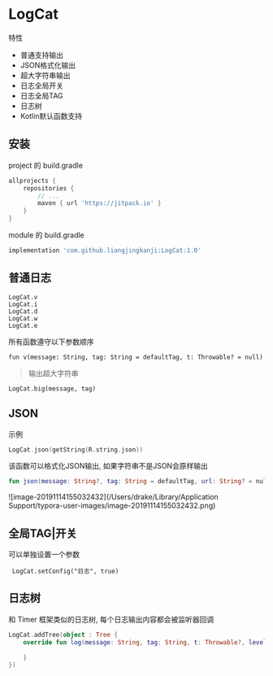 # LogCat



特性

-   普通支持输出
-   JSON格式化输出
-   超大字符串输出
-   日志全局开关
-   日志全局TAG
-   日志树
-   Kotlin默认函数支持





## 安装

project 的 build.gradle

```groovy
allprojects {
    repositories {
        // ...
        maven { url 'https://jitpack.io' }
    }
}
```



module 的 build.gradle

```groovy
implementation 'com.github.liangjingkanji:LogCat:1.0'
```



## 普通日志

```
LogCat.v
LogCat.i
LogCat.d
LogCat.w
LogCat.e
```



所有函数遵守以下参数顺序

```
fun v(message: String, tag: String = defaultTag, t: Throwable? = null)
```



>    输出超大字符串

```
LogCat.big(message, tag)
```



## JSON

示例

```kotlin
LogCat.json(getString(R.string.json))
```



该函数可以格式化JSON输出, 如果字符串不是JSON会原样输出

```kotlin
fun json(message: String?, tag: String = defaultTag, url: String? = null)
```



![image-20191114155032432](/Users/drake/Library/Application Support/typora-user-images/image-20191114155032432.png)





## 全局TAG|开关

可以单独设置一个参数

```
 LogCat.setConfig("日志", true)
```



## 日志树

和 Timer 框架类似的日志树, 每个日志输出内容都会被监听器回调

```kotlin
LogCat.addTree(object : Tree {
    override fun log(message: String, tag: String, t: Throwable?, level: LogLevel) {
        
    }
})
```



